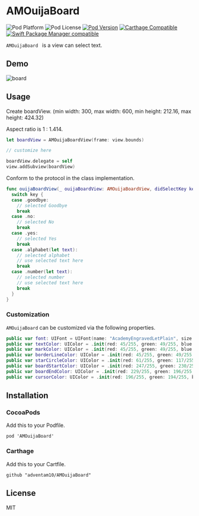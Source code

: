 # AMOuijaBoard

![Pod Platform](https://img.shields.io/cocoapods/p/AMOuijaBoard.svg?style=flat)
![Pod License](https://img.shields.io/cocoapods/l/AMOuijaBoard.svg?style=flat)
[![Pod Version](https://img.shields.io/cocoapods/v/AMOuijaBoard.svg?style=flat)](http://cocoapods.org/pods/AMOuijaBoard)
[![Carthage Compatible](https://img.shields.io/badge/Carthage-compatible-4BC51D.svg?style=flat)](https://github.com/Carthage/Carthage)
[![Swift Package Manager compatible](https://img.shields.io/badge/Swift%20Package%20Manager-compatible-brightgreen.svg)](https://github.com/apple/swift-package-manager)

`AMOuijaBoard ` is a view can select text.

## Demo

![board](https://user-images.githubusercontent.com/34936885/67257594-babb0a00-f4c7-11e9-98ba-32f18c7b2d9c.gif)

## Usage

Create boardView. (min width: 300, max width: 600, min height: 212.16, max height: 424.32)

Aspect ratio is 1 : 1.414.

```swift
let boardView = AMOuijaBoardView(frame: view.bounds)

// customize here

boardView.delegate = self
view.addSubview(boardView)
```

Conform to the protocol in the class implementation.

```swift
func ouijaBoardView(_ ouijaBoardView: AMOuijaBoardView, didSelectKey key: AMOuijaBoardView.Key) {
  switch key {
  case .goodbye:
    // selected Goodbye
    break
  case .no:
    // selected No
    break  
  case .yes:
    // selected Yes
    break
  case .alphabet(let text):
    // selected alphabet
    // use selected text here
    break
  case .number(let text):
    // selected number
    // use selected text here
    break
  } 
}
```

### Customization
`AMOuijaBoard` can be customized via the following properties.

```swift
public var font: UIFont = UIFont(name: "AcademyEngravedLetPlain", size: 15) ?? .systemFont(ofSize: 15)
public var textColor: UIColor = .init(red: 45/255, green: 49/255, blue: 56/255, alpha: 1.0)
public var markColor: UIColor = .init(red: 45/255, green: 49/255, blue: 56/255, alpha: 1.0)
public var borderLineColor: UIColor = .init(red: 45/255, green: 49/255, blue: 56/255, alpha: 1.0)
public var starCircleColor: UIColor = .init(red: 61/255, green: 117/255, blue: 93/255, alpha: 1.0)
public var boardStartColor: UIColor = .init(red: 247/255, green: 230/255, blue: 185/255, alpha: 1.0)
public var boardEndColor: UIColor = .init(red: 229/255, green: 196/255, blue: 141/255, alpha: 1.0)
public var cursorColor: UIColor = .init(red: 196/255, green: 194/255, blue: 195/255, alpha: 1.0)
```

## Installation

### CocoaPods

Add this to your Podfile.

```ogdl
pod 'AMOuijaBoard'
```

### Carthage

Add this to your Cartfile.

```ogdl
github "adventam10/AMOuijaBoard"
```

## License

MIT

